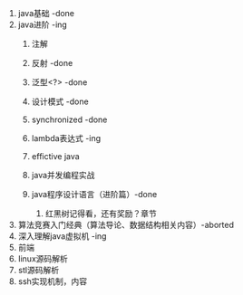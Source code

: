 1. java基础	-done
2. java进阶 -ing
	1. 注解
	2. 反射	-done
	3. 泛型<?>	-done
	4. 设计模式	-done
	5. synchronized	-done
	6. lambda表达式 -ing

	1. effictive java
	2. java并发编程实战
	3. java程序设计语言（进阶篇）-done
		1. 红黑树记得看，还有奖励？章节
3. 算法竞赛入门经典（算法导论、数据结构相关内容）-aborted
4. 深入理解java虚拟机 -ing
5. 前端
6. linux源码解析
7. stl源码解析
8. ssh实现机制，内容

